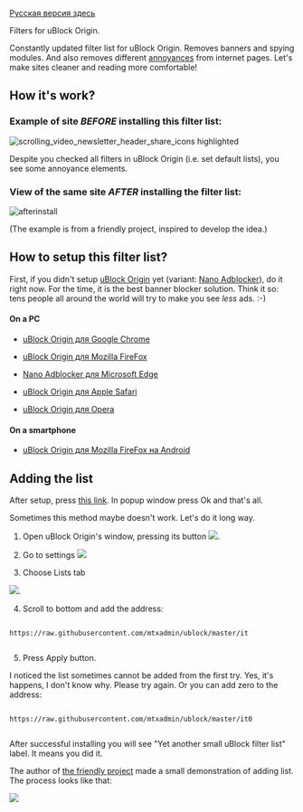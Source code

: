 [Русская версия здесь](README_ru.md)

Filters for uBlock Origin.

Constantly updated filter list for uBlock Origin. Removes banners and spying modules. And also removes different [annoyances](docs/policy_en.md) from internet pages. Let's make sites cleaner and reading more comfortable!

## How it's work?

### Example of site *BEFORE* installing this filter list:

![scrolling_video_newsletter_header_share_icons highlighted](https://user-images.githubusercontent.com/22258847/51348578-16f08980-1a71-11e9-80b8-0f2ad5379bcd.png)

Despite you checked all filters in uBlock Origin (i.e. set default lists), you see some annoyance elements. 

### View of the same site *AFTER* installing the filter list:

![afterinstall](https://user-images.githubusercontent.com/22258847/51348138-e8be7a00-1a6f-11e9-9b0c-5fac61a83f8f.png)

(The example is from a friendly project, inspired to develop the idea.)

## How to setup this filter list?

First, if you didn't setup [uBlock Origin](https://github.com/gorhill/uBlock) yet (variant: [Nano Adblocker](https://github.com/NanoAdblocker/NanoCore)), do it right now. For the time, it is the best banner blocker solution. Think it so: tens people all around the world will try to make you see *less* ads. :-)

#### On a PC

- [uBlock Origin для Google Chrome](https://chrome.google.com/webstore/detail/ublock-origin/cjpalhdlnbpafiamejdnhcphjbkeiagm)

- [uBlock Origin для Mozilla FireFox](https://addons.mozilla.org/en-US/firefox/addon/ublock-origin/)

- [Nano Adblocker для Microsoft Edge](https://www.microsoft.com/en-us/p/nano-adblocker/9nsxdx2tdb3v/)

- [uBlock Origin для Apple Safari](https://github.com/el1t/uBlock-Safari#installation)

- [uBlock Origin для Opera](https://addons.opera.com/extensions/details/ublock/)

#### On a smartphone

- [uBlock Origin для Mozilla FireFox на Android](https://addons.mozilla.org/EN-US/android/addon/ublock-origin/) 

## Adding the list

After setup, press [this link](https://subscribe.adblockplus.org/?location=https://raw.githubusercontent.com/mtxadmin/ublock/master/it). In popup window press Ok and that's all.

Sometimes this method maybe doesn't work. Let's do it long way.

1. Open uBlock Origin's window, pressing its button ![](https://user-images.githubusercontent.com/22258847/39936895-7ca7a8fc-553d-11e8-9496-45a96b623614.png).

2. Go to settings ![](https://user-images.githubusercontent.com/22258847/39938114-5dc5cf00-5541-11e8-996d-5d583611f76f.png)

3. Choose Lists tab

![](https://user-images.githubusercontent.com/22258847/39937403-1da7b8b8-553f-11e8-865a-73a3f2fa4bb8.PNG). 

4. Scroll to bottom and add the address:

> ```

``https://raw.githubusercontent.com/mtxadmin/ublock/master/it``

> ```

5. Press Apply button. 


I noticed the list sometimes cannot be added from the first try. Yes, it's happens, I don't know why. Please try again. Or you can add zero to the address:

> ```

``https://raw.githubusercontent.com/mtxadmin/ublock/master/it0``

> ```

After successful installing you will see "Yet another small uBlock filter list" label. It means you did it.

The author of [the friendly project](https://github.com/yourduskquibbles/webannoyances/) made a small demonstration of adding list. The process looks like that:

![](https://user-images.githubusercontent.com/22258847/39935902-25add6be-553a-11e8-82b0-badc73f44ed3.gif)

